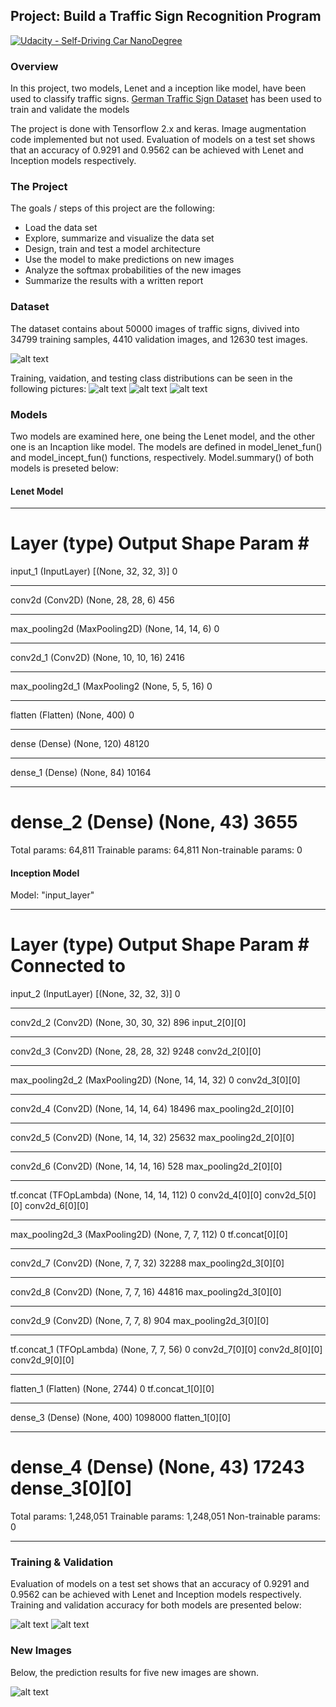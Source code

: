 ## Project: Build a Traffic Sign Recognition Program
[![Udacity - Self-Driving Car NanoDegree](https://s3.amazonaws.com/udacity-sdc/github/shield-carnd.svg)](http://www.udacity.com/drive)

[//]: # (Image References)

[image1]: ./output_images/images.jpg "Images"
[image2]: ./output_images/dist_train.jpg "Training data distrib"
[image3]: ./output_images/dist_valid.jpg "Validation data distrib"
[image4]: ./output_images/dist_test.jpg "Testing data distrib"
[image5]: ./output_images/lenet.jpg "lenet train"
[image6]: ./output_images/incept.jpg "incept train"
[image7]: ./output_images/new_images.jpg "new images"


### Overview

In this project, two models, Lenet and a inception like model, have been used to classify traffic signs. [German Traffic Sign Dataset](http://benchmark.ini.rub.de/?section=gtsrb&subsection=dataset) has been used to train and validate the models

The project is done with Tensorflow 2.x and keras. Image augmentation code implemented but not used.
Evaluation of models on a test set shows that an accuracy of 0.9291 and 0.9562 can be achieved with Lenet and Inception models respectively.


### The Project

The goals / steps of this project are the following:
* Load the data set
* Explore, summarize and visualize the data set
* Design, train and test a model architecture
* Use the model to make predictions on new images
* Analyze the softmax probabilities of the new images
* Summarize the results with a written report

### Dataset

The dataset contains about 50000 images of traffic signs, divived into 34799 training samples, 4410 validation images, and 12630 test images.

![alt text][image1]

Training, vaidation, and testing class distributions can be seen in the following pictures:
![alt text][image2]
![alt text][image3]
![alt text][image4]

### Models

Two models are examined here, one being the Lenet model, and the other one is an Incaption like model. The models are defined in model_lenet_fun() and model_incept_fun() functions, respectively. Model.summary() of both models is preseted below:

#### Lenet Model
_________________________________________________________________
Layer (type)                 Output Shape              Param #
=================================================================
input_1 (InputLayer)         [(None, 32, 32, 3)]       0
_________________________________________________________________
conv2d (Conv2D)              (None, 28, 28, 6)         456
_________________________________________________________________
max_pooling2d (MaxPooling2D) (None, 14, 14, 6)         0
_________________________________________________________________
conv2d_1 (Conv2D)            (None, 10, 10, 16)        2416
_________________________________________________________________
max_pooling2d_1 (MaxPooling2 (None, 5, 5, 16)          0
_________________________________________________________________
flatten (Flatten)            (None, 400)               0
_________________________________________________________________
dense (Dense)                (None, 120)               48120
_________________________________________________________________
dense_1 (Dense)              (None, 84)                10164
_________________________________________________________________
dense_2 (Dense)              (None, 43)                3655
=================================================================
Total params: 64,811
Trainable params: 64,811
Non-trainable params: 0

#### Inception Model

Model: "input_layer"
__________________________________________________________________________________________________
Layer (type)                    Output Shape         Param #     Connected to
==================================================================================================
input_2 (InputLayer)            [(None, 32, 32, 3)]  0
__________________________________________________________________________________________________
conv2d_2 (Conv2D)               (None, 30, 30, 32)   896         input_2[0][0]
__________________________________________________________________________________________________
conv2d_3 (Conv2D)               (None, 28, 28, 32)   9248        conv2d_2[0][0]
__________________________________________________________________________________________________
max_pooling2d_2 (MaxPooling2D)  (None, 14, 14, 32)   0           conv2d_3[0][0]
__________________________________________________________________________________________________
conv2d_4 (Conv2D)               (None, 14, 14, 64)   18496       max_pooling2d_2[0][0]
__________________________________________________________________________________________________
conv2d_5 (Conv2D)               (None, 14, 14, 32)   25632       max_pooling2d_2[0][0]
__________________________________________________________________________________________________
conv2d_6 (Conv2D)               (None, 14, 14, 16)   528         max_pooling2d_2[0][0]
__________________________________________________________________________________________________
tf.concat (TFOpLambda)          (None, 14, 14, 112)  0           conv2d_4[0][0]
                                                                 conv2d_5[0][0]
                                                                 conv2d_6[0][0]
__________________________________________________________________________________________________
max_pooling2d_3 (MaxPooling2D)  (None, 7, 7, 112)    0           tf.concat[0][0]
__________________________________________________________________________________________________
conv2d_7 (Conv2D)               (None, 7, 7, 32)     32288       max_pooling2d_3[0][0]
__________________________________________________________________________________________________
conv2d_8 (Conv2D)               (None, 7, 7, 16)     44816       max_pooling2d_3[0][0]
__________________________________________________________________________________________________
conv2d_9 (Conv2D)               (None, 7, 7, 8)      904         max_pooling2d_3[0][0]
__________________________________________________________________________________________________
tf.concat_1 (TFOpLambda)        (None, 7, 7, 56)     0           conv2d_7[0][0]
                                                                 conv2d_8[0][0]
                                                                 conv2d_9[0][0]
__________________________________________________________________________________________________
flatten_1 (Flatten)             (None, 2744)         0           tf.concat_1[0][0]
__________________________________________________________________________________________________
dense_3 (Dense)                 (None, 400)          1098000     flatten_1[0][0]
__________________________________________________________________________________________________
dense_4 (Dense)                 (None, 43)           17243       dense_3[0][0]
==================================================================================================
Total params: 1,248,051
Trainable params: 1,248,051
Non-trainable params: 0
__________________________________________________________________________________________________



### Training & Validation

Evaluation of models on a test set shows that an accuracy of 0.9291 and 0.9562 can be achieved with Lenet and Inception models respectively.
Training and validation accuracy for both models are presented below:

![alt text][image5]
![alt text][image6]


### New Images

Below, the prediction results for five new images are shown.

![alt text][image7]





